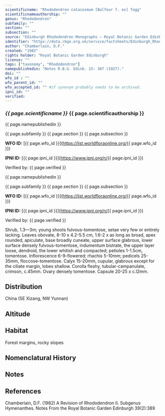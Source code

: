 ```yaml
---
scientificname: "Rhododendron catacosmum [Balfour f. ex] Tagg"
scientificnameauthorship: ""
genus: "Rhododendron"
subfamily: ""
section: ""
subsection: ""
source: "Edinburgh Rhododendron Monographs – Royal Botanic Garden Edinburgh"
identifier: "https://data.rbge.org.uk/service/factsheets/Edinburgh_Rhododendron_Monographs.xhtml"
author: "Chamberlain, D.F."
created: "1982"
rights holder: "Royal Botanic Garden Edinburgh"
license: ""
tags: ["taxonomy", "Rhododendron"]
namepublishedin: "Notes R.B.G. Edinb. 15: 307 (1927)."
doi: ""
wfo_id : ""
wfo_parent_id: ""
wfo_accepted_id: "" #if synonym probably needs to be archived.                      
ipni_id: ""
verified:
---
```

### _{{ page.scientificname }}_ {{ page.scientificauthorship }}
 {{ page.namepublishedin }}

{{ page.subfamily }} {{ page.section }} {{ page.subsection }}

**WFO ID:** [{{ page.wfo_id }}](https://list.worldfloraonline.org/{{ page.wfo_id }})

**IPNI ID:** [{{ page.ipni_id }}](https://www.ipni.org/n/{{ page.ipni_id }})

Verified by: {{ page.verified }}

 {{ page.namepublishedin }}

{{ page.subfamily }} {{ page.section }} {{ page.subsection }}

**WFO ID:** [{{ page.wfo_id }}](https://list.worldfloraonline.org/{{ page.wfo_id }})

**IPNI ID:** [{{ page.ipni_id }}](https://www.ipni.org/n/{{ page.ipni_id }})

Verified by: {{ page.verified }}



Shrub, 1.3—3m; young shoots fulvous-tomentose, setae very few or entirely lacking. Leaves obovate, 8-10 x 4.2-5.5 cm, 1.6-2 x as long as broad, apex rounded, apiculate, base broadly cuneate, upper surface glabrous, lower surface densely fulvous-tomentose, indumentum bistrate, the upper layer loose, dendroid, the lower whitish and compacted; petioles 1-1.5cm, tomentose. Inflorescence 6-9-flowered; rhachis 5-10mm; pedicels 25-35mm, floccose-tomentose. Calyx 15-20mm, cupular, glabrous except for the ciliate margin, lobes shallow. Corolla fleshy, tubular-campanulate, crimson, c.45mm. Ovary densely tomentose. Capsule 20-25 x c.l2mm.

## Distribution
China (SE Xizang, NW Yunnan)

## Altitude


## Habitat
Forest margins, rocky slopes

## Nomenclatural History

                       
## Notes


## References

Chamberlain, D.F. (1982) A Revision of Rhododendron II. Subgenus Hymenanthes. Notes From the Royal Botanic Garden Edinburgh 39(2):389
